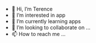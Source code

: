 - 👋 Hi, I’m Terence 
- 👀 I’m interested in app 
- 🌱 I’m currently learning apps 
- 💞️ I’m looking to collaborate on ...
- 📫 How to reach me ...

<!---
l49931885/l49931885 is a ✨ special ✨ repository because its `README.md` (this file) appears on your GitHub profile.
You can click the Preview link to take a look at your changes.
--->
